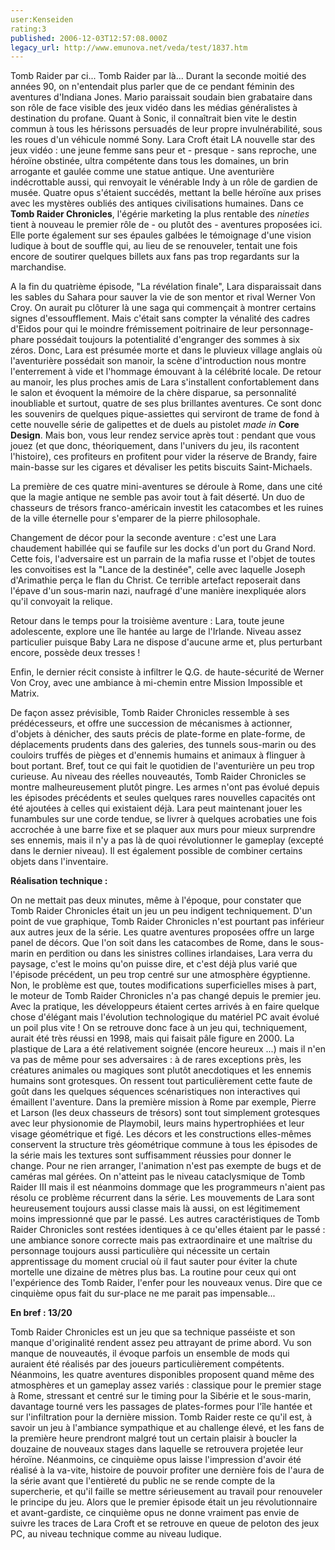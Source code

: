 ```yaml
---
user:Kenseiden
rating:3
published: 2006-12-03T12:57:08.000Z
legacy_url: http://www.emunova.net/veda/test/1837.htm
---
```

Tomb Raider par ci... Tomb Raider par là... Durant la seconde moitié des années 90, on n'entendait plus parler que de ce pendant féminin des aventures d'Indiana Jones. Mario paraissait soudain bien grabataire dans son rôle de face visible des jeux vidéo dans les médias généralistes à destination du profane. Quant à Sonic, il connaîtrait bien vite le destin commun à tous les hérissons persuadés de leur propre invulnérabilité, sous les roues d'un véhicule nommé Sony. Lara Croft était LA nouvelle star des jeux vidéo : une jeune femme sans peur et - presque - sans reproche, une héroïne obstinée, ultra compétente dans tous les domaines, un brin arrogante et gaulée comme une statue antique. Une aventurière indécrottable aussi, qui renvoyait le vénérable Indy à un rôle de gardien de musée. Quatre opus s'étaient succédés, mettant la belle héroïne aux prises avec les mystères oubliés des antiques civilisations humaines. Dans ce **Tomb Raider Chronicles**, l'égérie marketing la plus rentable des _nineties_ tient à nouveau le premier rôle de - ou plutôt des - aventures proposées ici. Elle porte également sur ses épaules galbées le témoignage d'une vision ludique à bout de souffle qui, au lieu de se renouveler, tentait une fois encore de soutirer quelques billets aux fans pas trop regardants sur la marchandise.  

  

A la fin du quatrième épisode, "La révélation finale", Lara disparaissait dans les sables du Sahara pour sauver la vie de son mentor et rival Werner Von Croy. On aurait pu clôturer là une saga qui commençait à montrer certains signes d'essoufflement. Mais c'était sans compter la vénalité des cadres d'Eidos pour qui le moindre frémissement poitrinaire de leur personnage-phare possédait toujours la potentialité d'engranger des sommes à six zéros. Donc, Lara est présumée morte et dans le pluvieux village anglais où l'aventurière possédait son manoir, la scène d'introduction nous montre l'enterrement à vide et l'hommage émouvant à la célébrité locale. De retour au manoir, les plus proches amis de Lara s'installent confortablement dans le salon et évoquent la mémoire de la chère disparue, sa personnalité inoubliable et surtout, quatre de ses plus brillantes aventures. Ce sont donc les souvenirs de quelques pique-assiettes qui serviront de trame de fond à cette nouvelle série de galipettes et de duels au pistolet _made in_ **Core Design**. Mais bon, vous leur rendez service après tout : pendant que vous jouez (et que donc, théoriquement, dans l'univers du jeu, ils racontent l'histoire), ces profiteurs en profitent pour vider la réserve de Brandy, faire main-basse sur les cigares et dévaliser les petits biscuits Saint-Michaels.  

  

La première de ces quatre mini-aventures se déroule à Rome, dans une cité que la magie antique ne semble pas avoir tout à fait déserté. Un duo de chasseurs de trésors franco-américain investit les catacombes et les ruines de la ville éternelle pour s'emparer de la pierre philosophale.  

Changement de décor pour la seconde aventure : c'est une Lara chaudement habillée qui se faufile sur les docks d'un port du Grand Nord. Cette fois, l'adversaire est un parrain de la mafia russe et l'objet de toutes les convoitises est la "Lance de la destinée", celle avec laquelle Joseph d'Arimathie perça le flan du Christ. Ce terrible artefact reposerait dans l'épave d'un sous-marin nazi, naufragé d'une manière inexpliquée alors qu'il convoyait la relique.  

Retour dans le temps pour la troisième aventure : Lara, toute jeune adolescente, explore une île hantée au large de l'Irlande. Niveau assez particulier puisque Baby Lara ne dispose d'aucune arme et, plus perturbant encore, possède deux tresses !  

Enfin, le dernier récit consiste à infiltrer le Q.G. de haute-sécurité de Werner Von Croy, avec une ambiance à mi-chemin entre Mission Impossible et Matrix.  

  

De façon assez prévisible, Tomb Raider Chronicles ressemble à ses prédécesseurs, et offre une succession de mécanismes à actionner, d'objets à dénicher, des sauts précis de plate-forme en plate-forme, de déplacements prudents dans des galeries, des tunnels sous-marin ou des couloirs truffés de pièges et d'ennemis humains et animaux à flinguer à bout portant. Bref, tout ce qui fait le quotidien de l'aventurière un peu trop curieuse. Au niveau des réelles nouveautés, Tomb Raider Chronicles se montre malheureusement plutôt pingre. Les armes n'ont pas évolué depuis les épisodes précédents et seules quelques rares nouvelles capacités ont été ajoutées à celles qui existaient déjà. Lara peut maintenant jouer les funambules sur une corde tendue, se livrer à quelques acrobaties une fois accrochée à une barre fixe et se plaquer aux murs pour mieux surprendre ses ennemis, mais il n'y a pas là de quoi révolutionner le gameplay (excepté dans le dernier niveau). Il est également possible de combiner certains objets dans l'inventaire.  

  

**Réalisation technique :**  

On ne mettait pas deux minutes, même à l'époque, pour constater que Tomb Raider Chronicles était un jeu un peu indigent techniquement. D'un point de vue graphique, Tomb Raider Chronicles n'est pourtant pas inférieur aux autres jeux de la série. Les quatre aventures proposées offre un large panel de décors. Que l'on soit dans les catacombes de Rome, dans le sous-marin en perdition ou dans les sinistres collines irlandaises, Lara verra du paysage, c'est le moins qu'on puisse dire, et c'est déjà plus varié que l'épisode précédent, un peu trop centré sur une atmosphère égyptienne. Non, le problème est que, toutes modifications superficielles mises à part, le moteur de Tomb Raider Chronicles n'a pas changé depuis le premier jeu. Avec la pratique, les développeurs étaient certes arrivés à en faire quelque chose d'élégant mais l'évolution technologique du matériel PC avait évolué un poil plus vite ! On se retrouve donc face à un jeu qui, techniquement, aurait été très réussi en 1998, mais qui faisait pâle figure en 2000\. La plastique de Lara a été relativement soignée (encore heureux ...) mais il n'en va pas de même pour ses adversaires : à de rares exceptions près, les créatures animales ou magiques sont plutôt anecdotiques et les ennemis humains sont grotesques. On ressent tout particulièrement cette faute de goût dans les quelques séquences scénaristiques non interactives qui émaillent l'aventure. Dans la première mission à Rome par exemple, Pierre et Larson (les deux chasseurs de trésors) sont tout simplement grotesques avec leur physionomie de Playmobil, leurs mains hypertrophiées et leur visage géométrique et figé. Les décors et les constructions elles-mêmes conservent la structure très géométrique commune à tous les épisodes de la série mais les textures sont suffisamment réussies pour donner le change. Pour ne rien arranger, l'animation n'est pas exempte de bugs et de caméras mal gérées. On n'atteint pas le niveau cataclysmique de Tomb Raider III mais il est néanmoins dommage que les programmeurs n'aient pas résolu ce problème récurrent dans la série. Les mouvements de Lara sont heureusement toujours aussi classe mais là aussi, on est légitimement moins impressionné que par le passé. Les autres caractéristiques de Tomb Raider Chronicles sont restées identiques à ce qu'elles étaient par le passé : une ambiance sonore correcte mais pas extraordinaire et une maîtrise du personnage toujours aussi particulière qui nécessite un certain apprentissage du moment crucial où il faut sauter pour éviter la chute mortelle une dizaine de mètres plus bas. La routine pour ceux qui ont l'expérience des Tomb Raider, l'enfer pour les nouveaux venus. Dire que ce cinquième opus fait du sur-place ne me parait pas impensable...  

  

**En bref : 13/20**  

Tomb Raider Chronicles est un jeu que sa technique passéiste et son manque d'originalité rendent assez peu attrayant de prime abord. Vu son manque de nouveautés, il évoque parfois un ensemble de mods qui auraient été réalisés par des joueurs particulièrement compétents. Néanmoins, les quatre aventures disponibles proposent quand même des atmosphères et un gameplay assez variés : classique pour le premier stage à Rome, stressant et centré sur le timing pour la Sibérie et le sous-marin, davantage tourné vers les passages de plates-formes pour l'île hantée et sur l'infiltration pour la dernière mission. Tomb Raider reste ce qu'il est, à savoir un jeu à l'ambiance sympathique et au challenge élevé, et les fans de la première heure prendront malgré tout un certain plaisir à boucler la douzaine de nouveaux stages dans laquelle se retrouvera projetée leur héroïne. Néanmoins, ce cinquième opus laisse l'impression d'avoir été réalisé à la va-vite, histoire de pouvoir profiter une dernière fois de l'aura de la série avant que l'entièreté du public ne se rende compte de la supercherie, et qu'il faille se mettre sérieusement au travail pour renouveler le principe du jeu. Alors que le premier épisode était un jeu révolutionnaire et avant-gardiste, ce cinquième opus ne donne vraiment pas envie de suivre les traces de Lara Croft et se retrouve en queue de peloton des jeux PC, au niveau technique comme au niveau ludique.